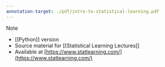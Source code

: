 ```yaml
---
annotation-target: ./pdf/intro-to-statistical-learning.pdf
---
```


> [!note]
>
> -   [[Python]] version
> -   Source material for [[Statistical Learning Lectures]]
> -   Available at [https://www.statlearning.com/](https://www.statlearning.com/)

